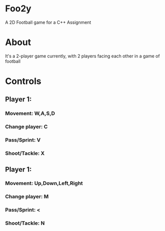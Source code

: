 # Foo2y
A 2D Football game for a C++ Assignment

# About
It's a 2-player game currently, with 2 players facing each other in a game of football

# Controls
## Player 1: 
###          Movement:      W,A,S,D
###          Change player: C
###          Pass/Sprint:   V 
###          Shoot/Tackle:  X
          
## Player 1: 
###          Movement:      Up,Down,Left,Right
###          Change player: M
###          Pass/Sprint:   < 
###          Shoot/Tackle:  N
